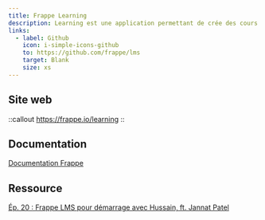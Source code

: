 ```yaml
---
title: Frappe Learning
description: Learning est une application permettant de crée des cours structurés avec divers types de contenu comme des vidéos, des quiz et des devoirs.
links:
  - label: Github
    icon: i-simple-icons-github
    to: https://github.com/frappe/lms
    target: Blank
    size: xs
---
```


## Site web

::callout
https://frappe.io/learning
::

## Documentation
[Documentation Frappe](https://docs.frappe.io/learning/introduction)

## Ressource

[Ép. 20 : Frappe LMS pour démarrage avec Hussain, ft. Jannat Patel](https://www.youtube.com/live/LeZC5PtPkd0)
